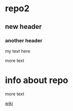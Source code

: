 # repo2

## new header

### another header

my text here

more text

# info about repo

more text

[wiki](https://github.com/pmaloney80/repo2/wiki)

